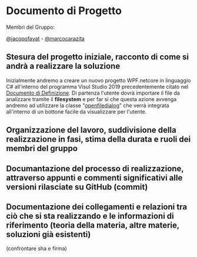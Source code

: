 # Documento di Progetto
Membri del Gruppo:


[@jacopofavat](https://github.com/JacopoFavat) - [@marcocarazita](https://github.com/marcocarazita)

## Stesura del progetto iniziale, racconto di come si andrà a realizzare la soluzione
Inizialmente andremo a creare un nuovo progetto WPF.netcore in linguaggio C# all'interno del programma Visul Studio 2019 precedentemente citato nel [Documento di Definizione](https://github.com/ItisMajo-2021-4DINFO-Informatica/4di-2022-progetto-valida-download-animali/blob/main/01-definizione/README.md). Di partenza l'utente dovrà importare il file da analizzare tramite il **filesystem** e per far si che questa azione avvenga andremo ad utilizzare la classe "[openfiledialog](https://docs.microsoft.com/it-it/dotnet/desktop/wpf/windows/how-to-open-common-system-dialog-box?view=netdesktop-6.0)" che verrà integrata all'interno di un bottone facile da visualizzare per l'utente.

## Organizzazione del lavoro, suddivisione della realizzazione in fasi, stima della durata e ruoli dei membri del gruppo

## Documantazione del processo di realizzazione, attraverso appunti e commenti significativi alle versioni rilasciate su GitHub (commit)

## Documentazione dei collegamenti e relazioni tra ciò che si sta realizzando e le informazioni di riferimento (teoria della materia, altre materie, soluzioni già esistenti)
(confrontare sha e firma)

